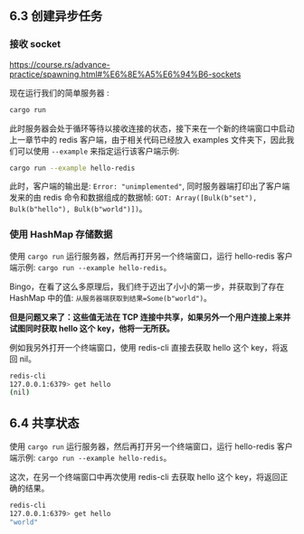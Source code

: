 ## 6.3 创建异步任务

### 接收 socket

https://course.rs/advance-practice/spawning.html#%E6%8E%A5%E6%94%B6-sockets

现在运行我们的简单服务器 :

```bash
cargo run
```

此时服务器会处于循环等待以接收连接的状态，接下来在一个新的终端窗口中启动上一章节中的 redis 客户端，由于相关代码已经放入 examples 文件夹下，因此我们可以使用 `--example` 来指定运行该客户端示例:

```bash
cargo run --example hello-redis
```

此时，客户端的输出是: `Error: "unimplemented"`, 同时服务器端打印出了客户端发来的由 redis 命令和数据组成的数据帧: `GOT: Array([Bulk(b"set"), Bulk(b"hello"), Bulk(b"world")])`。

### 使用 HashMap 存储数据

使用 `cargo run` 运行服务器，然后再打开另一个终端窗口，运行 hello-redis 客户端示例: `cargo run --example hello-redis`。

Bingo，在看了这么多原理后，我们终于迈出了小小的第一步，并获取到了存在 HashMap 中的值: `从服务器端获取到结果=Some(b"world")`。

**但是问题又来了：这些值无法在 TCP 连接中共享，如果另外一个用户连接上来并试图同时获取 hello 这个 key，他将一无所获。**

例如我另外打开一个终端窗口，使用 redis-cli 直接去获取 hello 这个 key，将返回 nil。

```bash
redis-cli
127.0.0.1:6379> get hello
(nil)
```

## 6.4 共享状态

使用 `cargo run` 运行服务器，然后再打开另一个终端窗口，运行 hello-redis 客户端示例: `cargo run --example hello-redis`。

这次，在另一个终端窗口中再次使用 redis-cli 去获取 hello 这个 key，将返回正确的结果。

```bash
redis-cli
127.0.0.1:6379> get hello
"world"
```